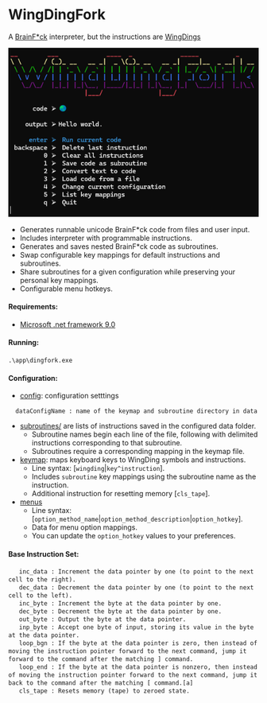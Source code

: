 # WingDingFork
A [BrainF*ck](https://en.wikipedia.org/wiki/Brainfuck) interpreter, but the instructions are [WingDings](https://en.wikipedia.org/wiki/Wingdings)

![Main Menu](./ref/main_menu3.png)
* Generates runnable unicode BrainF*ck code from files and user input.
* Includes interpreter with programmable instructions.
* Generates and saves nested BrainF*ck code as subroutines.
* Swap configurable key mappings for default instructions and subroutines.
* Share subroutines for a given configuration while preserving your personal key mappings.
* Configurable menu hotkeys.

#### Requirements:
* [Microsoft .net framework 9.0](https://dotnet.microsoft.com/en-us/download/dotnet/9.0)
#### Running:
```
.\app\dingfork.exe
```
#### Configuration:
* [config](./dingfork/data/config.yml): configuration setttings
```
  dataConfigName : name of the keymap and subroutine directory in data
```
* [subroutines/](./dingfork/data/default/subroutines) are lists of instructions saved in the configured data folder.
   * Subroutine names begin each line of the file, following with delimited instructions corresponding to that subroutine.
   * Subroutines require a corresponding mapping in the keymap file.
* [keymap](./dingfork/data/default/keymap): maps keyboard keys to WingDing symbols and instructions.
   * Line syntax: [`wingding`|`key^instruction`].
   * Includes `subroutine` key mappings using the subroutine name as the instruction.
   * Additional instruction for resetting memory [`cls_tape`].
* [menus](./dingfork/data/menus/)
   * Line syntax: [`option_method_name`|`option_method_description`|`option_hotkey`].
   * Data for menu option mappings.
   * You can update the `option_hotkey` values to your preferences.

#### Base Instruction Set:
```
   inc_data : Increment the data pointer by one (to point to the next cell to the right).
   dec_data : Decrement the data pointer by one (to point to the next cell to the left).
   inc_byte : Increment the byte at the data pointer by one.
   dec_byte : Decrement the byte at the data pointer by one.
   out_byte : Output the byte at the data pointer.
   inp_byte : Accept one byte of input, storing its value in the byte at the data pointer.
   loop_bgn : If the byte at the data pointer is zero, then instead of moving the instruction pointer forward to the next command, jump it forward to the command after the matching ] command.
   loop_end : If the byte at the data pointer is nonzero, then instead of moving the instruction pointer forward to the next command, jump it back to the command after the matching [ command.[a]
   cls_tape : Resets memory (tape) to zeroed state.
```
